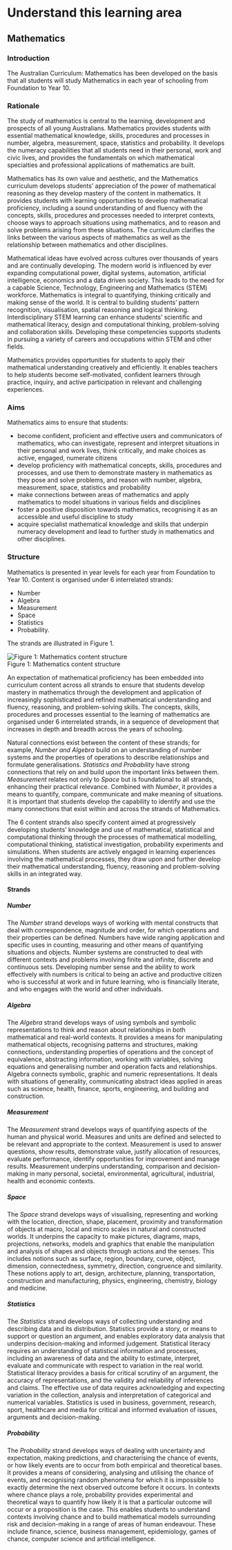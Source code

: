 # Understand this learning area

## Mathematics

### Introduction

The Australian Curriculum: Mathematics has been developed on the basis that all students will study Mathematics in each year of schooling from Foundation to Year 10.

### Rationale

The study of mathematics is central to the learning, development and prospects of all young Australians. Mathematics provides students with essential mathematical knowledge, skills, procedures and processes in number, algebra, measurement, space, statistics and probability. It develops the numeracy capabilities that all students need in their personal, work and civic lives, and provides the fundamentals on which mathematical specialties and professional applications of mathematics are built.

Mathematics has its own value and aesthetic, and the Mathematics curriculum develops students’ appreciation of the power of mathematical reasoning as they develop mastery of the content in mathematics. It provides students with learning opportunities to develop mathematical proficiency, including a sound understanding of and fluency with the concepts, skills, procedures and processes needed to interpret contexts, choose ways to approach situations using mathematics, and to reason and solve problems arising from these situations. The curriculum clarifies the links between the various aspects of mathematics as well as the relationship between mathematics and other disciplines.

Mathematical ideas have evolved across cultures over thousands of years and are continually developing. The modern world is influenced by ever expanding computational power, digital systems, automation, artificial intelligence, economics and a data driven society. This leads to the need for a capable Science, Technology, Engineering and Mathematics (STEM) workforce. Mathematics is integral to quantifying, thinking critically and making sense of the world. It is central to building students’ pattern recognition, visualisation, spatial reasoning and logical thinking. Interdisciplinary STEM learning can enhance students’ scientific and mathematical literacy, design and computational thinking, problem-solving and collaboration skills. Developing these competencies supports students in pursuing a variety of careers and occupations within STEM and other fields.

Mathematics provides opportunities for students to apply their mathematical understanding creatively and efficiently. It enables teachers to help students become self-motivated, confident learners through practice, inquiry, and active participation in relevant and challenging experiences.

### Aims

Mathematics aims to ensure that students:  
* become confident, proficient and effective users and communicators of mathematics, who can investigate, represent and interpret situations in their personal and work lives, think critically, and make choices as active, engaged, numerate citizens
* develop proficiency with mathematical concepts, skills, procedures and processes, and use them to demonstrate mastery in mathematics as they pose and solve problems, and reason with number, algebra, measurement, space, statistics and probability
* make connections between areas of mathematics and apply mathematics to model situations in various fields and disciplines
* foster a positive disposition towards mathematics, recognising it as an accessible and useful discipline to study
* acquire specialist mathematical knowledge and skills that underpin numeracy development and lead to further study in mathematics and other disciplines.

### Structure

Mathematics is presented in year levels for each year from Foundation to Year 10. Content is organised under 6 interrelated strands:
* Number
* Algebra
* Measurement
* Space
* Statistics
* Probability.

The strands are illustrated in Figure 1. 

![Figure 1: Mathematics content structure](https://v9.australiancurriculum.edu.au/teacher-resources/understand-this-learning-area/mathematics/_jcr_content/root/container/column_0/container/section_copy_copy_co/Container/image.coreimg.png/1639629789550/maths-la-strand.png)<br>
Figure 1: Mathematics content structure 

An expectation of mathematical proficiency has been embedded into curriculum content across all strands to ensure that students develop mastery in mathematics through the development and application of increasingly sophisticated and refined mathematical understanding and fluency, reasoning, and problem-solving skills. The concepts, skills, procedures and processes essential to the learning of mathematics are organised under 6 interrelated strands, in a sequence of development that increases in depth and breadth across the years of schooling.

Natural connections exist between the content of these strands; for example, *Number and Algebra* build on an understanding of number systems and the properties of operations to describe relationships and formulate generalisations. *Statistics and Probability* have strong connections that rely on and build upon the important links between them. *Measurement* relates not only to *Space* but is foundational to all strands, enhancing their practical relevance. Combined with *Number*, it provides a means to quantify, compare, communicate and make meaning of situations. It is important that students develop the capability to identify and use the many connections that exist within and across the strands of Mathematics.

The 6 content strands also specify content aimed at progressively developing students’ knowledge and use of mathematical, statistical and computational thinking through the processes of mathematical modelling, computational thinking, statistical investigation, probability experiments and simulations. When students are actively engaged in learning experiences involving the mathematical processes, they draw upon and further develop their mathematical understanding, fluency, reasoning and problem-solving skills in an integrated way.

#### Strands

##### Number

The *Number* strand develops ways of working with mental constructs that deal with correspondence, magnitude and order, for which operations and their properties can be defined. Numbers have wide ranging application and specific uses in counting, measuring and other means of quantifying situations and objects. Number systems are constructed to deal with different contexts and problems involving finite and infinite, discrete and continuous sets. Developing number sense and the ability to work effectively with numbers is critical to being an active and productive citizen who is successful at work and in future learning, who is financially literate, and who engages with the world and other individuals. 

##### Algebra

The *Algebra* strand develops ways of using symbols and symbolic representations to think and reason about relationships in both mathematical and real-world contexts. It provides a means for manipulating mathematical objects, recognising patterns and structures, making connections, understanding properties of operations and the concept of equivalence, abstracting information, working with variables, solving equations and generalising number and operation facts and relationships. Algebra connects symbolic, graphic and numeric representations. It deals with situations of generality, communicating abstract ideas applied in areas such as science, health, finance, sports, engineering, and building and construction.  

##### Measurement

The *Measurement* strand develops ways of quantifying aspects of the human and physical world. Measures and units are defined and selected to be relevant and appropriate to the context. Measurement is used to answer questions, show results, demonstrate value, justify allocation of resources, evaluate performance, identify opportunities for improvement and manage results. Measurement underpins understanding, comparison and decision-making in many personal, societal, environmental, agricultural, industrial, health and economic contexts. 

##### Space

The *Space* strand develops ways of visualising, representing and working with the location, direction, shape, placement, proximity and transformation of objects at macro, local and micro scales in natural and constructed worlds. It underpins the capacity to make pictures, diagrams, maps, projections, networks, models and graphics that enable the manipulation and analysis of shapes and objects through actions and the senses. This includes notions such as surface, region, boundary, curve, object, dimension, connectedness, symmetry, direction, congruence and similarity. These notions apply to art, design, architecture, planning, transportation, construction and manufacturing, physics, engineering, chemistry, biology and medicine.

##### Statistics

The *Statistics* strand develops ways of collecting understanding and describing data and its distribution. Statistics provide a story, or means to support or question an argument, and enables exploratory data analysis that underpins decision-making and informed judgement. Statistical literacy requires an understanding of statistical information and processes, including an awareness of data and the ability to estimate, interpret, evaluate and communicate with respect to variation in the real world. Statistical literacy provides a basis for critical scrutiny of an argument, the accuracy of representations, and the validity and reliability of inferences and claims. The effective use of data requires acknowledging and expecting variation in the collection, analysis and interpretation of categorical and numerical variables. Statistics is used in business, government, research, sport, healthcare and media for critical and informed evaluation of issues, arguments and decision-making.

##### Probability

The *Probability* strand develops ways of dealing with uncertainty and expectation, making predictions, and characterising the chance of events, or how likely events are to occur from both empirical and theoretical bases. It provides a means of considering, analysing and utilising the chance of events, and recognising random phenomena for which it is impossible to exactly determine the next observed outcome before it occurs. In contexts where chance plays a role, probability provides experimental and theoretical ways to quantify how likely it is that a particular outcome will occur or a proposition is the case. This enables students to understand contexts involving chance and to build mathematical models surrounding risk and decision-making in a range of areas of human endeavour. These include finance, science, business management, epidemiology, games of chance, computer science and artificial intelligence.

